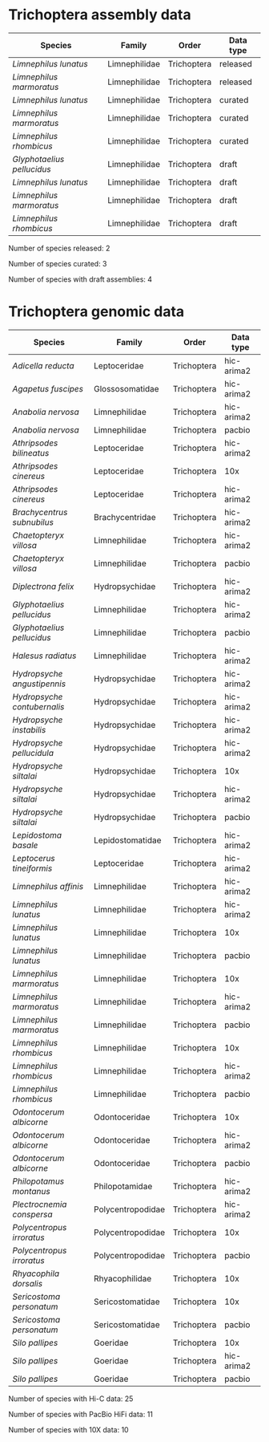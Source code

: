 # Trichoptera assembly data

| Species | Family | Order | Data type |
| -- | --- | --- | --- |
| *Limnephilus lunatus* | Limnephilidae | Trichoptera | released |
| *Limnephilus marmoratus* | Limnephilidae | Trichoptera | released |
| *Limnephilus lunatus* | Limnephilidae | Trichoptera | curated |
| *Limnephilus marmoratus* | Limnephilidae | Trichoptera | curated |
| *Limnephilus rhombicus* | Limnephilidae | Trichoptera | curated |
| *Glyphotaelius pellucidus* | Limnephilidae | Trichoptera | draft |
| *Limnephilus lunatus* | Limnephilidae | Trichoptera | draft |
| *Limnephilus marmoratus* | Limnephilidae | Trichoptera | draft |
| *Limnephilus rhombicus* | Limnephilidae | Trichoptera | draft |

Number of species released: 2

Number of species curated: 3

Number of species with draft assemblies: 4

# Trichoptera genomic data

| Species | Family | Order | Data type |
| -- | --- | --- | --- |
| *Adicella reducta* | Leptoceridae | Trichoptera | hic-arima2 |
| *Agapetus fuscipes* | Glossosomatidae | Trichoptera | hic-arima2 |
| *Anabolia nervosa* | Limnephilidae | Trichoptera | hic-arima2 |
| *Anabolia nervosa* | Limnephilidae | Trichoptera | pacbio |
| *Athripsodes bilineatus* | Leptoceridae | Trichoptera | hic-arima2 |
| *Athripsodes cinereus* | Leptoceridae | Trichoptera | 10x |
| *Athripsodes cinereus* | Leptoceridae | Trichoptera | hic-arima2 |
| *Brachycentrus subnubilus* | Brachycentridae | Trichoptera | hic-arima2 |
| *Chaetopteryx villosa* | Limnephilidae | Trichoptera | hic-arima2 |
| *Chaetopteryx villosa* | Limnephilidae | Trichoptera | pacbio |
| *Diplectrona felix* | Hydropsychidae | Trichoptera | hic-arima2 |
| *Glyphotaelius pellucidus* | Limnephilidae | Trichoptera | hic-arima2 |
| *Glyphotaelius pellucidus* | Limnephilidae | Trichoptera | pacbio |
| *Halesus radiatus* | Limnephilidae | Trichoptera | hic-arima2 |
| *Hydropsyche angustipennis* | Hydropsychidae | Trichoptera | hic-arima2 |
| *Hydropsyche contubernalis* | Hydropsychidae | Trichoptera | hic-arima2 |
| *Hydropsyche instabilis* | Hydropsychidae | Trichoptera | hic-arima2 |
| *Hydropsyche pellucidula* | Hydropsychidae | Trichoptera | hic-arima2 |
| *Hydropsyche siltalai* | Hydropsychidae | Trichoptera | 10x |
| *Hydropsyche siltalai* | Hydropsychidae | Trichoptera | hic-arima2 |
| *Hydropsyche siltalai* | Hydropsychidae | Trichoptera | pacbio |
| *Lepidostoma basale* | Lepidostomatidae | Trichoptera | hic-arima2 |
| *Leptocerus tineiformis* | Leptoceridae | Trichoptera | hic-arima2 |
| *Limnephilus affinis* | Limnephilidae | Trichoptera | hic-arima2 |
| *Limnephilus lunatus* | Limnephilidae | Trichoptera | hic-arima2 |
| *Limnephilus lunatus* | Limnephilidae | Trichoptera | 10x |
| *Limnephilus lunatus* | Limnephilidae | Trichoptera | pacbio |
| *Limnephilus marmoratus* | Limnephilidae | Trichoptera | 10x |
| *Limnephilus marmoratus* | Limnephilidae | Trichoptera | hic-arima2 |
| *Limnephilus marmoratus* | Limnephilidae | Trichoptera | pacbio |
| *Limnephilus rhombicus* | Limnephilidae | Trichoptera | 10x |
| *Limnephilus rhombicus* | Limnephilidae | Trichoptera | hic-arima2 |
| *Limnephilus rhombicus* | Limnephilidae | Trichoptera | pacbio |
| *Odontocerum albicorne* | Odontoceridae | Trichoptera | 10x |
| *Odontocerum albicorne* | Odontoceridae | Trichoptera | hic-arima2 |
| *Odontocerum albicorne* | Odontoceridae | Trichoptera | pacbio |
| *Philopotamus montanus* | Philopotamidae | Trichoptera | hic-arima2 |
| *Plectrocnemia conspersa* | Polycentropodidae | Trichoptera | hic-arima2 |
| *Polycentropus irroratus* | Polycentropodidae | Trichoptera | 10x |
| *Polycentropus irroratus* | Polycentropodidae | Trichoptera | pacbio |
| *Rhyacophila dorsalis* | Rhyacophilidae | Trichoptera | 10x |
| *Sericostoma personatum* | Sericostomatidae | Trichoptera | 10x |
| *Sericostoma personatum* | Sericostomatidae | Trichoptera | pacbio |
| *Silo pallipes* | Goeridae | Trichoptera | 10x |
| *Silo pallipes* | Goeridae | Trichoptera | hic-arima2 |
| *Silo pallipes* | Goeridae | Trichoptera | pacbio |

Number of species with Hi-C data: 25

Number of species with PacBio HiFi data: 11

Number of species with 10X data: 10
